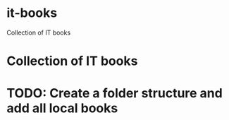 # it-books
Collection of IT books


# Collection of IT books
# TODO: Create a folder structure and add all local books
